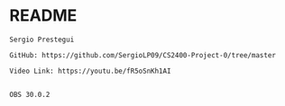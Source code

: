  <h1>README</h1>

    Sergio Prestegui
    
    GitHub: https://github.com/SergioLP09/CS2400-Project-0/tree/master

    Video Link: https://youtu.be/fR5oSnKh1AI


    OBS 30.0.2


